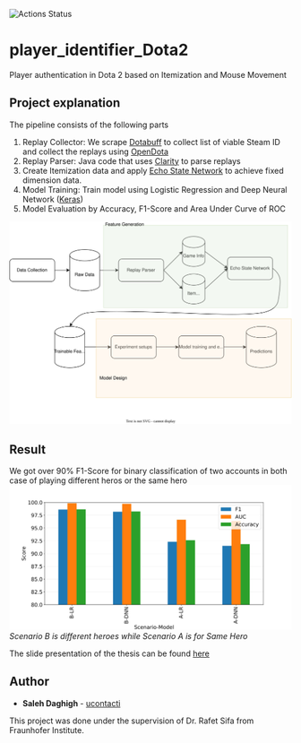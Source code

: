 ![Actions Status](https://github.com/ucontacti/player_identifier_Dota2/workflows/CI/badge.svg)

# player_identifier_Dota2
Player authentication in Dota 2 based on Itemization and Mouse Movement<br/>

## Project explanation
The pipeline consists of the following parts

<ol>
  <li>Replay Collector: We scrape <a href="https://www.dotabuff.com/">Dotabuff</a> to collect list of viable Steam ID and collect the replays using <a href="https://www.opendota.com/">OpenDota</a></li>
  <li>Replay Parser: Java code that uses <a href="https://github.com/skadistats/clarity">Clarity</a> to parse replays</li>
  <li>Create Itemization data and apply <a href="https://en.wikipedia.org/wiki/Echo_state_network">Echo State Network</a> to achieve fixed dimension data.</li>
  <li>Model Training: Train model using Logistic Regression and Deep Neural Network (<a href="https://keras.io/">Keras</a>)</li>
  <li>Model Evaluation by Accuracy, F1-Score and Area Under Curve of ROC</li>
</ol>
<img src="plots/pipeline.svg">

## Result

We got over 90% F1-Score for binary classification of two accounts in both case of playing different heros or the same hero
![](plots/itemization_result.jpg)
*Scenario B is different heroes while Scenario A is for Same Hero*

The slide presentation of the thesis can be found [here](https://docs.google.com/presentation/d/e/2PACX-1vTwmbJLj7aA6J4Znnq4ZEU0JWX4UEH0OK2mbF9RxO7MkT7D3uyDj0dWG6FCB7gxSMcL21Dxz72zWhWT/pub?start=false&loop=false&delayms=3000)

<!-- ## Running
<p>You can see final/<p>
<p>Using Python(Make sure you are using python 3.8 or above):</p>

    ```
    pip install -r requirements.txt  
    python app.py
    ``` -->

## Author
* **Saleh Daghigh** - [ucontacti](https://github.com/ucontacti)

This project was done under the supervision of Dr. Rafet Sifa from Fraunhofer Institute.